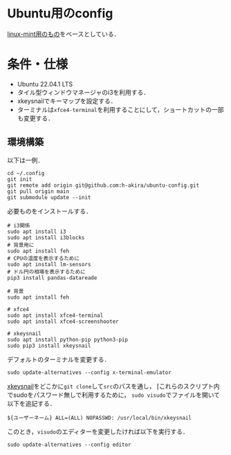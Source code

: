 # Ubuntu用のconfig
[linux-mint用のもの](https://github.com/h-akira/linux-config)をベースとしている．

# 条件・仕様
- Ubuntu 22.04.1 LTS
- タイル型ウィンドウマネージャのi3を利用する．
- xkeysnailでキーマップを設定する．
- ターミナルは`xfce4-terminal`を利用することにして，ショートカットの一部も変更する．

## 環境構築
以下は一例．
```
cd ~/.config
git init
git remote add origin git@github.com:h-akira/ubuntu-config.git
git pull origin main
git submodule update --init
```
必要ものをインストールする．  
```
# i3関係
sudo apt install i3
sudo apt install i3blocks
# 背景用に
sudo apt install feh
# CPUの温度を表示するために
sudo apt install lm-sensors
# ドル円の相場を表示するために
pip3 install pandas-datareade

# 背景
sudo apt install feh

# xfce4
sudo apt install xfce4-terminal
sudo apt install xfce4-screenshooter

# xkeysnail
sudo apt install python-pip python3-pip
sudo pip3 install xkeysnail
```
デフォルトのターミナルを変更する．
```
sudo update-alternatives --config x-terminal-emulator
```
[xkeysnail](https://github.com/h-akira/xkeysnail)をどこかに`git clone`して`src`のパスを通し，
[これらのスクリプト内でsudoをパスワード無しで利用するために，
`sudo visudo`でファイルを開いて以下を追記する．
```
${ユーザーネーム} ALL=(ALL) NOPASSWD: /usr/local/bin/xkeysnail
```
このとき，`visudo`のエディターを変更したければ以下を実行する．
```
sudo update-alternatives --config editor
```



